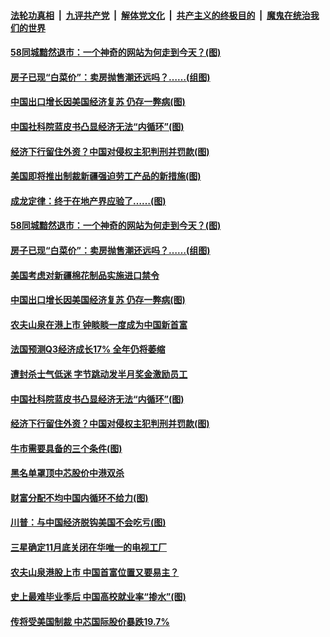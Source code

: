 ####  [法轮功真相](../../../../basic/blob/master/README.md?t=09092102) &nbsp;|&nbsp; [九评共产党](../../../../9ping.md/blob/master/README.md?t=09092102) &nbsp;|&nbsp; [解体党文化](../../../../jtdwh.md/blob/master/README.md?t=09092102)  &nbsp;|&nbsp; [共产主义的终极目的](../../../../gczydzjmd.md/blob/master/README.md?t=09092102) &nbsp;|&nbsp; [魔鬼在统治我们的世界](../../../../mgztzwmdsj.md/blob/master/README.md?t=09092102) 


#### [58同城黯然退市：一个神奇的网站为何走到今天？(图)](../pages/p5/945594.md?t=09092102) 

#### [房子已现“白菜价”：卖房抛售潮还远吗？……(组图)](../pages/p5/945587.md?t=09092102) 

#### [中国出口增长因美国经济复苏 仍存一弊病(图)](../pages/p5/945552.md?t=09092102) 

#### [中国社科院蓝皮书凸显经济无法“内循环”(图)](../pages/p5/945472.md?t=09092102) 

#### [经济下行留住外资？中国对侵权主犯判刑并罚款(图)](../pages/p5/945482.md?t=09092102) 

#### [美国即将推出制裁新疆强迫劳工产品的新措施(图)](../pages/p5/945642.md?t=09092102) 


#### [成龙定律：终于在地产界应验了……(图)](../pages/p5/945597.md?t=09092102) 

#### [58同城黯然退市：一个神奇的网站为何走到今天？(图)](../pages/p5/945594.md?t=09092102) 

#### [房子已现“白菜价”：卖房抛售潮还远吗？……(组图)](../pages/p5/945587.md?t=09092102) 

#### [美国考虑对新疆棉花制品实施进口禁令](../pages/p5/945564.md?t=09092102) 

#### [中国出口增长因美国经济复苏 仍存一弊病(图)](../pages/p5/945552.md?t=09092102) 

#### [农夫山泉在港上市 钟睒睒一度成为中国新首富](../pages/p5/945550.md?t=09092102) 

#### [法国预测Q3经济成长17% 全年仍将萎缩](../pages/p5/945549.md?t=09092102) 

#### [遭封杀士气低迷 字节跳动发半月奖金激励员工](../pages/p5/945548.md?t=09092102) 

#### [中国社科院蓝皮书凸显经济无法“内循环”(图)](../pages/p5/945472.md?t=09092102) 

#### [经济下行留住外资？中国对侵权主犯判刑并罚款(图)](../pages/p5/945482.md?t=09092102) 

#### [牛市需要具备的三个条件(图)](../pages/p5/945480.md?t=09092102) 

#### [黑名单罩顶中芯股价中港双杀](../pages/p5/945493.md?t=09092102) 

#### [财富分配不均中国内循环不给力(图)](../pages/p5/945491.md?t=09092102) 

#### [川普：与中国经济脱钩美国不会吃亏(图)](../pages/p5/945487.md?t=09092102) 

#### [三星确定11月底关闭在华唯一的电视工厂](../pages/p5/945464.md?t=09092102) 

#### [农夫山泉港股上市 中国首富位置又要易主？](../pages/p5/945463.md?t=09092102) 

#### [史上最难毕业季后 中国高校就业率“掺水”(图)](../pages/p5/945453.md?t=09092102) 

#### [传将受美国制裁 中芯国际股价暴跌19.7%](../pages/p5/945439.md?t=09092102) 

